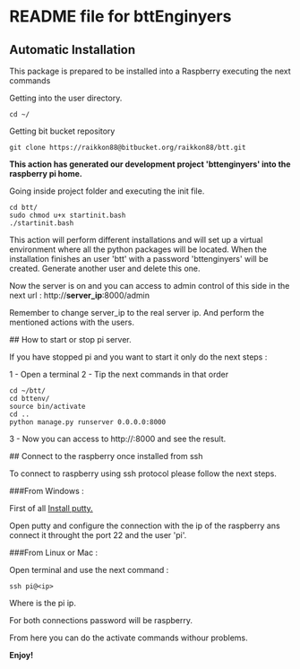 # README file for bttEnginyers

## Automatic Installation

This package is prepared to be installed into a Raspberry executing the next commands 

Getting into the user directory.

	cd ~/

Getting bit bucket repository

	git clone https://raikkon88@bitbucket.org/raikkon88/btt.git

**This action has generated our development project 'bttenginyers' into the raspberry pi home.**

Going inside project folder and executing the init file. 

	cd btt/  
	sudo chmod u+x startinit.bash
	./startinit.bash	

This action will perform different installations and will set up a virtual environment where all the python packages will be located. When the installation finishes an user 'btt' with a password 'bttenginyers' will be created. Generate another user and delete this one. 

Now the server is on and you can access to admin control of this side in the next url : http://**server_ip**:8000/admin

Remember to change server_ip to the real server ip. And perform the mentioned actions with the users. 

## How to start or stop pi server. 

If you have stopped pi and you want to start it only do the next steps : 

1 - Open a terminal 
2 - Tip the next commands in that order

    cd ~/btt/
    cd bttenv/
    source bin/activate
    cd ..
    python manage.py runserver 0.0.0.0:8000

3 -  Now you can access to http://<ip>:8000 and see the result. 

## Connect to the raspberry once installed from ssh

To connect to raspberry using ssh protocol please follow the next steps. 

###From Windows : 

First of all [Install putty.](http://www.putty.org/)

Open putty and configure the connection with the ip of the raspberry ans connect it throught the port 22 and the user 'pi'.

###From Linux or Mac : 

Open terminal and use the next command : 

    ssh pi@<ip>

Where <ip> is the pi ip. 

For both connections password will be raspberry. 

From here you can do the activate commands withour problems. 

**Enjoy!**
